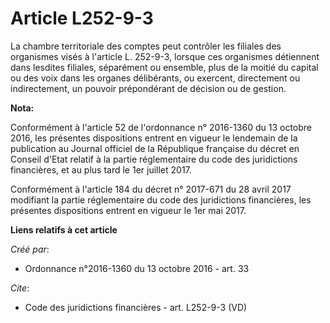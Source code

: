 # Article L252-9-3

La chambre territoriale des comptes peut contrôler les filiales des organismes visés à l'article L. 252-9-3, lorsque ces
organismes détiennent dans lesdites filiales, séparément ou ensemble, plus de la moitié du capital ou des voix dans les
organes délibérants, ou exercent, directement ou indirectement, un pouvoir prépondérant de décision ou de gestion.

**Nota:**

Conformément à l'article 52 de l'ordonnance n° 2016-1360 du 13 octobre 2016, les présentes dispositions entrent en vigueur le
lendemain de la publication au Journal officiel de la République française du décret en Conseil d'Etat relatif à la partie
réglementaire du code des juridictions financières, et au plus tard le 1er juillet 2017.

Conformément à l'article 184 du décret n° 2017-671 du 28 avril 2017 modifiant la partie réglementaire du code des
juridictions financières, les présentes dispositions entrent en vigueur le 1er mai 2017.

**Liens relatifs à cet article**

_Créé par_:

  - Ordonnance n°2016-1360 du 13 octobre 2016 - art. 33

_Cite_:

  - Code des juridictions financières - art. L252-9-3 (VD)
